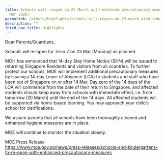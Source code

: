 ```yaml
---
title: Schools will reopen on 23 March with enhanced precautionary measures (19
  Mar 2020)
permalink: /others/highlights/schools-will-reopen-on-23-march-with-enhanced-precautionary-measures-19-mar-2020/
description: ""
third_nav_title: Highlights
---
```

<p>Dear Parents/Guardians,</p>
<p>Schools will re-open for Term 2 on 23 Mar (Monday) as planned.</p>
<p>MOH has announced that 14-day Stay Home Notice (SHN) will be issued to returning Singapore Residents and visitors from all countries. To further protect our schools, MOE will implement additional precautionary measures by issuing a 14-day Leave of Absence (LOA) to students and staff who have been out of Singapore on or after 14 Mar. Day zero of the 14 days of the LOA will commence from the date of their return to Singapore, and affected students should keep away from schools with immediate effect, i.e. from tomorrow (20 March) until the end of the 14 days. All affected students will be supported via home-based learning. You may approach your child&rsquo;s school for clarifications.&nbsp;</p>
<p>We assure parents that all schools have been thoroughly cleaned and enhanced hygiene measures are in place.&nbsp;</p>
<p>MOE will continue to monitor the situation closely.</p>
<p>MOE Press Release <br /><a href="https://www.moe.gov.sg/news/press-releases/schools-and-kindergartens-to-re-open-with-enhanced-precautionary-measures" target="_blank" rel="noopener">https://www.moe.gov.sg/news/press-releases/schools-and-kindergartens-to-re-open-with-enhanced-precautionary-measures</a></p>